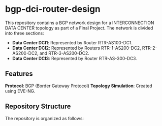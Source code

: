# bgp-dci-router-design
This repository contains a BGP network design for a INTERCONNECTION DATA CENTER topology as part of a Final Project. The network is divided into three sections:

- **Data Center DCI1**: Represented by Router RTR-AS100-DC1.
- **Data Center DCI2**: Represented by Routers RTR-1-AS200-DC2, RTR-2-AS200-DC2, and RTR-3-AS200-DC2.
- **Data Center DCI3**: Represented by Router RTR-AS-300-DC3.
  
## Features
**Protocol**: BGP (Border Gateway Protocol)
**Topology Simulation**: Created using EVE-NG.

## Repository Structure
The repository is organized as follows:
